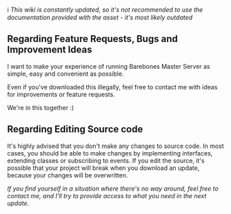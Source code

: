 :information_source: _This wiki is constantly updated, so it's not recommended to use the documentation provided with the asset - it's most likely outdated_

## Regarding Feature Requests, Bugs and Improvement Ideas

I want to make your experience of running Barebones Master Server as simple, easy and convenient as possible.

Even if you've downloaded this illegally, feel free to contact me with ideas for improvements or feature requests.

We're in this together :)

## Regarding Editing Source code

It's highly advised that you don't make any changes to source code. In most cases, you should be able to make changes by implementing interfaces, extending classes or subscribing to events. If you edit the source, it's possible that your project will break when you download an update, because your changes will be overwritten.

_If you find yourself in a situation where there's no way around, feel free to contact me, and I'll try to provide access to what you need in the next update._